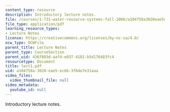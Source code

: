 ```yaml
---
content_type: resource
description: Introductory lecture notes.
file: /courses/1-731-water-resource-systems-fall-2006/a104758a3020eae5ec6b3f64e7e31aaa_lect1.pdf
file_type: application/pdf
learning_resource_types:
- Lecture Notes
license: https://creativecommons.org/licenses/by-nc-sa/4.0/
ocw_type: OCWFile
parent_title: Lecture Notes
parent_type: CourseSection
parent_uid: 436f803d-aafd-e037-4181-b5d176483fc4
resourcetype: Document
title: lect1.pdf
uid: a104758a-3020-eae5-ec6b-3f64e7e31aaa
video_files:
  video_thumbnail_file: null
video_metadata:
  youtube_id: null
---
```

Introductory lecture notes.